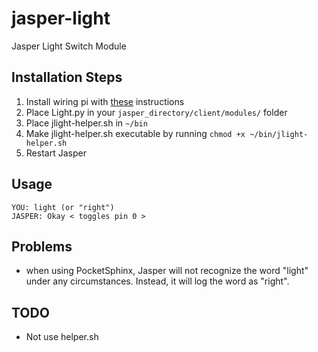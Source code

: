 jasper-light
============

Jasper Light Switch Module

## Installation Steps

1. Install wiring pi with [these](http://wiringpi.com/download-and-install/ "WiringPi") instructions
2. Place Light.py in your `jasper_directory/client/modules/` folder
3. Place jlight-helper.sh in `~/bin`
4. Make jlight-helper.sh executable by running `chmod +x ~/bin/jlight-helper.sh`
5. Restart Jasper

## Usage
```
YOU: light (or "right")
JASPER: Okay < toggles pin 0 >
```

## Problems
- when using PocketSphinx, Jasper will not recognize the word "light" under any circumstances. Instead, it will log the word as "right".

## TODO
- Not use helper.sh
